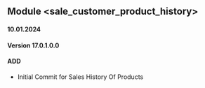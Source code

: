 ## Module <sale_customer_product_history>

#### 10.01.2024
#### Version 17.0.1.0.0
#### ADD
- Initial Commit for Sales History Of Products
